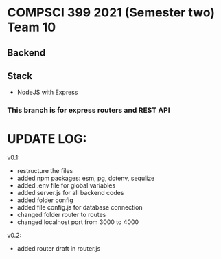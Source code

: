 # COMPSCI 399 2021 (Semester two) Team 10

## Backend

## Stack

- NodeJS with Express

### This branch is for express routers and REST API

# UPDATE LOG:

v0.1:
- restructure the files
- added npm packages: esm, pg, dotenv, sequlize
- added .env file for global variables
- added server.js for all backend codes
- added folder config
- added file config.js for database connection
- changed folder router to routes
- changed localhost port from 3000 to 4000

v0.2:
- added router draft in router.js
